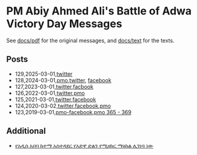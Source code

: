 # PM Abiy Ahmed Ali's Battle of Adwa Victory Day Messages

See [docs/pdf](./docs/pdf/) for the original messages, and [docs/text](./docs/text/) for the texts.


## Posts
- 129,2025-03-01,[twitter](https://x.com/AbiyAhmedAli/status/1895745053060173824)
- 128,2024-03-01,[pmo](https://www.pmo.gov.et/media/documents/Adwa_1281.pdf),[twitter](https://x.com/AbiyAhmedAli/status/1763566399203491856), [facebook](https://www.facebook.com/PMAbiyAhmedAli/posts/pfbid0iAXTUdoSnKzX78gRmuH8yTfXPZzNqEZLGKcwpEQZBZEEA1Csp7etsDrQwnzpz3VYl)
- 127,2023-03-01,[twitter](https://x.com/AbiyAhmedAli/status/1630849375957139457),[facbook](https://www.facebook.com/profile/100044183688553/search/?q=%E1%8B%A8%E1%8B%90%E1%8B%B5%E1%8B%8B%20%E1%8B%B5%E1%88%8D)
- 126,2022-03-01,[twitter](https://twitter.com/AbiyAhmedAli/status/1498656532472512521),[pmo](https://www.pmo.gov.et/media/documents/PM_Message_Adwa2014.pdf)
- 125,2021-03-01,[twitter](https://twitter.com/AbiyAhmedAli/status/1366281994116677632),[facebook](https://www.facebook.com/permalink.php?story_fbid=477523916995610&id=112704996810839)
- 124,2020-03-02,[twitter](https://twitter.com/AbiyAhmedAli/status/1234392251368984578),[facebook](https://www.facebook.com/permalink.php?story_fbid=192725205475484&id=112704996810839),[pmo](https://www.pmo.gov.et/media/documents/%E1%8C%A0%E1%89%85%E1%88%8B%E1%8B%AD_%E1%88%9A%E1%8A%92%E1%88%B5%E1%89%B5%E1%88%AD__%E1%8B%A8%E1%8B%90%E1%8B%B5%E1%8B%8B_%E1%8B%B5%E1%88%8D_%E1%88%98%E1%89%B3%E1%88%B0%E1%89%A2%E1%8B%AB_%E1%89%A0%E1%8B%93%E1%88%8D%E1%8A%95_%E1%89%A0%E1%89%B0%E1%88%98%E1%88%88%E1%8A%A8%E1%89%B0_%E1%88%88%E1%88%98%E1%88%8B%E1%8B%8D_%E1%8B%A8%E1%8A%A2%E1%89%B5%E1%8B%AE%E1%8C%B5%E1%8B%AB_%E1%88%95%E1%8B%9D%E1%89%A5_%E1%8B%AB%E1%88%B5%E1%89%B0%E1%88%8B%E1%88%88%E1%8D%89%E1%89%B5_%E1%88%98%E1%88%8D%E1%8A%A5%E1%8A%AD%E1%89%B5_.pdf)
- 123,2019-03-01,[pmo-facebook](https://www.facebook.com/PMOEthiopia/posts/pfbid0kxp4KoLYLVbH1hxiwv2jfAXkmx1SnGf49wjMWG8fuevmg2Si1Z6tv7B7fRSvBsPLl),[pmo 365 - 369](https://www.pmo.gov.et/media/other/megabit_to_megabit2011.pdf)

## Additional
- [የአዲስ አበባ ከተማ አስተዳደር የአድዋ ድልን የሚዘክር ማዕከል ሊገነባ ነው](https://www.facebook.com/fanabroadcasting/posts/2210808852343175)
